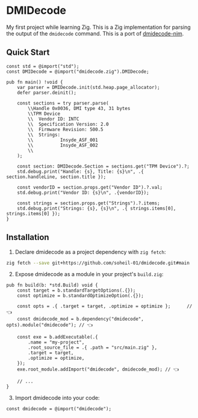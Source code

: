 # DMIDecode

My first project while learning Zig. This is a Zig implementation for parsing the output of the `dmidecode` command. This is a port of [dmidecode-nim](https://github.com/xmonader/nim-dmidecode).

## Quick Start

```zig
const std = @import("std");
const DMIDecode = @import("dmidecode.zig").DMIDecode;

pub fn main() !void {
    var parser = DMIDecode.init(std.heap.page_allocator);
    defer parser.deinit();

    const sections = try parser.parse(
        \\Handle 0x0036, DMI type 43, 31 bytes
        \\TPM Device
        \\	Vendor ID: INTC
        \\	Specification Version: 2.0
        \\	Firmware Revision: 500.5
        \\	Strings:
        \\          Insyde_ASF_001
        \\          Insyde_ASF_002
        \\
    );

    const section: DMIDecode.Section = sections.get("TPM Device").?;
    std.debug.print("Handle: {s}, Title: {s}\n", .{ section.handleLine, section.title });

    const vendorID = section.props.get("Vendor ID").?.val;
    std.debug.print("Vendor ID: {s}\n", .{vendorID});

    const strings = section.props.get("Strings").?.items;
    std.debug.print("Strings: {s}, {s}\n", .{ strings.items[0], strings.items[0] });
}
```

## Installation

1. Declare dmidecode as a project dependency with `zig fetch`:

```bash
zig fetch --save git+https://github.com/soheil-01/dmidecode.git#main
```

2. Expose dmidecode as a module in your project's `build.zig`:

```zig
pub fn build(b: *std.Build) void {
    const target = b.standardTargetOptions(.{});
    const optimize = b.standardOptimizeOption(.{});

    const opts = .{ .target = target, .optimize = optimize };      // 👈
    const dmidecode_mod = b.dependency("dmidecode", opts).module("dmidecode"); // 👈

    const exe = b.addExecutable(.{
        .name = "my-project",
        .root_source_file = .{ .path = "src/main.zig" },
        .target = target,
        .optimize = optimize,
    });
    exe.root_module.addImport("dmidecode", dmidecode_mod); // 👈

    // ...
}
```

3. Import dmidecode into your code:

```zig
const dmidecode = @import("dmidecode");
```
